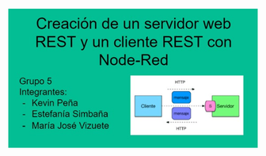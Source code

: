 
[![Watch the video](https://github.com/kdpena2/Trabajo-de-investigaci-n_HTTP/blob/master/IMG/Imagen%20video.png)](https://youtu.be/sDIPvFpap04)
